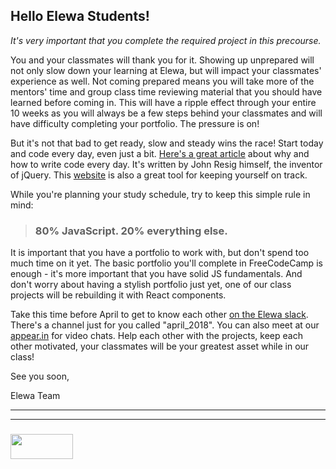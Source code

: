 
## Hello Elewa Students!

_It's very important that you complete the required project in this precourse._

You and your classmates will thank you for it.  Showing up unprepared will not only slow down your learning at Elewa, but will impact your classmates' experience as well.  Not coming prepared means you will take more of the mentors' time and group class time reviewing material that you should have learned before coming in.  This will have a ripple effect through your entire 10 weeks as you will always be a few steps behind your classmates and will have difficulty completing your portfolio. The pressure is on!

But it's not that bad to get ready, slow and steady wins the race!  Start today and code every day, even just a bit. [Here's a great article](http://ejohn.org/blog/write-code-every-day/) about why and how to write code every day.  It's written by John Resig himself, the inventor of jQuery.  This [website](https://codehalf.com) is also a great tool for keeping yourself on track.  

While you're planning your study schedule, try to keep this simple rule in mind: 
> ### 80% JavaScript. 20% everything else.

It is important that you have a portfolio to work with, but don't spend too much time on it yet.  The basic portfolio you'll complete in FreeCodeCamp is enough - it's more important that you have solid JS fundamentals.  And don't worry about having a stylish portfolio just yet, one of our class projects will be rebuilding it with React components.


Take this time before April to get to know each other [on the Elewa slack](https://join.slack.com/t/elewa-academy/shared_invite/enQtMjk4OTA3OTM1NjIwLTA2ZmQ0NDVhNjQxZWM2NjNhNmMyNmVhZGNhZmJmZTY1OWQ4Nzc0ZTkzZGE3NjdiYTYwYThlNzI3YTg2NGM5MGM).  There's a channel just for you called "april_2018".  You can also meet at our [appear.in](https://appear.in/elewa-academy) for video chats.  Help each other with the projects, keep each other motivated, your classmates will be your greatest asset while in our class!


See you soon,

Elewa Team


___
___
### <a href="http://elewa.education/blog" target="_blank"><img src="https://user-images.githubusercontent.com/18554853/34921062-506450ae-f97d-11e7-875f-6feeb26ad72d.png" width="100" height="40"/></a>


